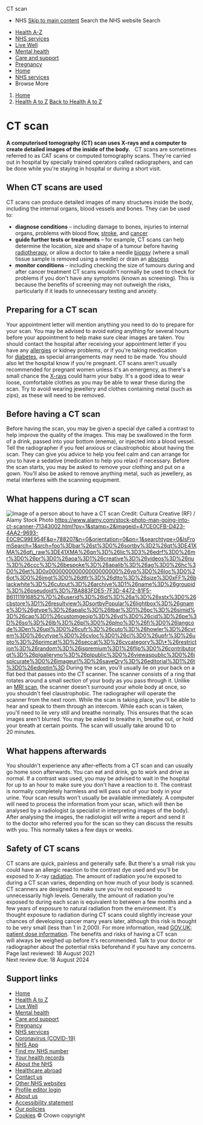 
CT scan
 - NHS
[Skip to main content](#maincontent)
Search the NHS website
Search
* [Health A-Z](/conditions/)
* [NHS services](/nhs-services/)
* [Live Well](/live-well/)
* [Mental health](/mental-health/)
* [Care and support](/conditions/social-care-and-support-guide/)
* [Pregnancy](/pregnancy/)
* [Home](/)
* [NHS services](/nhs-services/)
* Browse
 More
1. [Home](/)
2. [Health A to Z](/conditions/)
[Back to 
 Health A to Z](/conditions/) 
# CT scan
**A computerised tomography (CT) scan uses X-rays and a computer to create detailed images of the inside of the body.**  
CT scans are sometimes referred to as CAT scans or computed tomography scans.
They're carried out in hospital by specially trained operators called radiographers, and can be done while you're staying in hospital or during a short visit.
## When CT scans are used
CT scans can produce detailed images of many structures inside the body, including the internal organs, blood vessels and bones.
They can be used to:
* **diagnose conditions** – including damage to bones, injuries to internal organs, problems with blood flow, [stroke](/conditions/stroke/), and [cancer](/conditions/cancer/)
* **guide further tests or treatments** – for example, CT scans can help determine the location, size and shape of a tumour before having [radiotherapy](/conditions/radiotherapy/), or allow a doctor to take a needle [biopsy](/conditions/biopsy/) (where a small tissue sample is removed using a needle) or drain an [abscess](/conditions/abscess/)
* **monitor conditions** – including checking the size of tumours during and after cancer treatment
CT scans wouldn't normally be used to check for problems if you don't have any symptoms (known as screening).
This is because the benefits of screening may not outweigh the risks, particularly if it leads to unnecessary testing and anxiety.
## Preparing for a CT scan
Your appointment letter will mention anything you need to do to prepare for your scan.
You may be advised to avoid eating anything for several hours before your appointment to help make sure clear images are taken.
You should contact the hospital after receiving your appointment letter if you have any [allergies](/conditions/allergies/) or kidney problems, or if you're taking medication for [diabetes](/conditions/diabetes/), as special arrangements may need to be made.
You should also let the hospital know if you're pregnant. CT scans aren't usually recommended for pregnant women unless it's an emergency, as there's a small chance the [X-rays](/conditions/x-ray/) could harm your baby.
It's a good idea to wear loose, comfortable clothes as you may be able to wear these during the scan.
Try to avoid wearing jewellery and clothes containing metal (such as zips), as these will need to be removed.
## Before having a CT scan
Before having the scan, you may be given a special dye called a contrast to help improve the quality of the images.
This may be swallowed in the form of a drink, passed into your bottom (enema), or injected into a blood vessel.
Tell the radiographer if you feel anxious or claustrophobic about having the scan.
They can give you advice to help you feel calm and can arrange for you to have a sedative (medication to help you relax) if necessary.
Before the scan starts, you may be asked to remove your clothing and put on a gown.
You'll also be asked to remove anything metal, such as jewellery, as metal interferes with the scanning equipment.
## What happens during a CT scan
![Image of a person about to have a CT scan](https://assets.nhs.uk/nhsuk-cms/images/E41XMA.width-320.jpg)
 Credit: Cultura Creative (RF) / Alamy Stock Photo https://www.alamy.com/stock-photo-man-going-into-ct-scanner-71343002.html?pv=1&stamp=2&imageid=47CE0CFB-D423-4AA2-9693-E0C9C99E954F&p=788207&n=0&orientation=0&pn=1&searchtype=0&IsFromSearch=1&srch=foo%3Dbar%26st%3D0%26sortby%3D2%26qt%3DE41XMA%26qt\_raw%3DE41XMA%26qn%3D%26lic%3D3%26edrf%3D0%26mr%3D0%26pr%3D0%26aoa%3D1%26creative%3D%26videos%3D%26nu%3D%26ccc%3D%26bespoke%3D%26apalib%3D%26ag%3D0%26hc%3D0%26et%3D0x000000000000000000000%26vp%3D0%26loc%3D0%26ot%3D0%26imgt%3D0%26dtfr%3D%26dtto%3D%26size%3D0xFF%26blackwhite%3D%26cutout%3D%26archive%3D1%26name%3D%26groupid%3D%26pseudoid%3D%7BA883FDE5-7F3D-4472-81F5-B61111916852%7D%26userid%3D%26id%3D%26a%3D%26xstx%3D0%26cbstore%3D1%26resultview%3DsortbyPopular%26lightbox%3D%26gname%3D%26gtype%3D%26apalic%3D%26tbar%3D1%26pc%3D%26simid%3D%26cap%3D1%26customgeoip%3D%26vd%3D0%26cid%3D%26pe%3D%26so%3D%26lb%3D%26pl%3D0%26plno%3D%26fi%3D0%26langcode%3Den%26upl%3D0%26cufr%3D%26cuto%3D%26howler%3D%26cvrem%3D0%26cvtype%3D0%26cvloc%3D0%26cl%3D0%26upfr%3D%26upto%3D%26primcat%3D%26seccat%3D%26cvcategory%3D\*%26restriction%3D%26random%3D%26ispremium%3D1%26flip%3D0%26contributorqt%3D%26plgalleryno%3D%26plpublic%3D0%26viewaspublic%3D0%26isplcurate%3D0%26imageurl%3D%26saveQry%3D%26editorial%3D1%26t%3D0%26edoptin%3D
During the scan, you'll usually lie on your back on a flat bed that passes into the CT scanner.
The scanner consists of a ring that rotates around a small section of your body as you pass through it.
Unlike an [MRI scan](/conditions/mri-scan/), the scanner doesn't surround your whole body at once, so you shouldn't feel claustrophobic.
The radiographer will operate the scanner from the next room. While the scan is taking place, you'll be able to hear and speak to them through an intercom.
While each scan is taken, you'll need to lie very still and breathe normally. This ensures that the scan images aren't blurred.
You may be asked to breathe in, breathe out, or hold your breath at certain points.
The scan will usually take around 10 to 20 minutes.
## What happens afterwards
You shouldn't experience any after-effects from a CT scan and can usually go home soon afterwards. You can eat and drink, go to work and drive as normal.
If a contrast was used, you may be advised to wait in the hospital for up to an hour to make sure you don't have a reaction to it.
The contrast is normally completely harmless and will pass out of your body in your urine.
Your scan results won't usually be available immediately. A computer will need to process the information from your scan, which will then be analysed by a radiologist (a specialist in interpreting images of the body).
After analysing the images, the radiologist will write a report and send it to the doctor who referred you for the scan so they can discuss the results with you. This normally takes a few days or weeks.
## Safety of CT scans
CT scans are quick, painless and generally safe. But there's a small risk you could have an allergic reaction to the contrast dye used and you'll be exposed to X-ray [radiation](https://www.gov.uk/government/collections/medical-radiation-uses-dose-measurements-and-safety-advice).
The amount of radiation you're exposed to during a CT scan varies, depending on how much of your body is scanned.
CT scanners are designed to make sure you're not exposed to unnecessarily high levels.
Generally, the amount of radiation you're exposed to during each scan is equivalent to between a few months and a few years of exposure to natural radiation from the environment.
It's thought exposure to radiation during CT scans could slightly increase your chances of developing cancer many years later, although this risk is thought to be very small (less than 1 in 2,000).
For more information, read [GOV.UK: patient dose information](https://www.gov.uk/government/publications/medical-radiation-patient-doses/patient-dose-information-guidance).
The benefits and risks of having a CT scan will always be weighed up before it's recommended.
Talk to your doctor or radiographer about the potential risks beforehand if you have any concerns.
 Page last reviewed: 18 August 2021  
 Next review due: 18 August 2024
 
## Support links
* [Home](/)
* [Health A to Z](/conditions/)
* [Live Well](/live-well/)
* [Mental health](/mental-health/)
* [Care and support](/conditions/social-care-and-support-guide/)
* [Pregnancy](/pregnancy/)
* [NHS services](/nhs-services/)
* [Coronavirus (COVID-19)](/conditions/coronavirus-covid-19/)
* [NHS App](/nhs-app/)
* [Find my NHS number](/nhs-services/online-services/find-nhs-number/)
* [Your health records](/using-the-nhs/about-the-nhs/your-health-records/)
* [About the NHS](/using-the-nhs/about-the-nhs/)
* [Healthcare abroad](/using-the-nhs/healthcare-abroad/apply-for-a-free-uk-global-health-insurance-card-ghic/)
* [Contact us](/contact-us/)
* [Other NHS websites](/nhs-sites/)
* [Profile editor login](/our-policies/profile-editor-login/)
* [About us](/about-us/)
* [Accessibility statement](/accessibility-statement/)
* [Our policies](/our-policies/)
* [Cookies](/our-policies/cookies-policy/)
© Crown copyright

